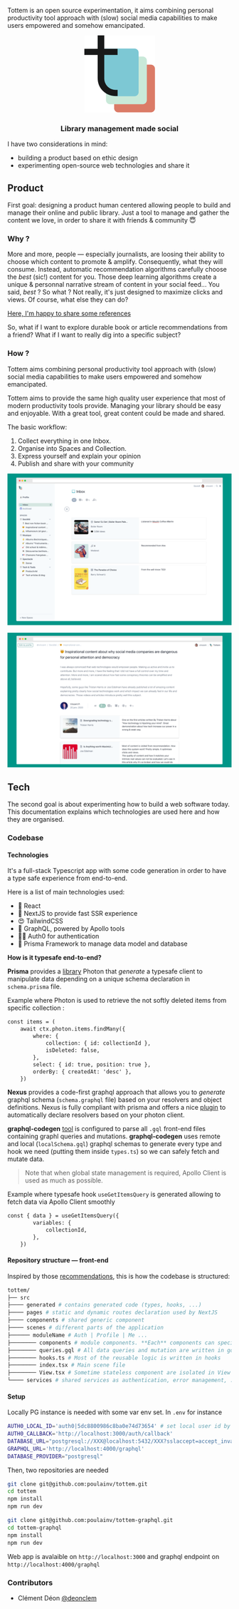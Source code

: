 Tottem is an open source experimentation, it aims combining personal productivity tool approach with (slow) social media capabilities to make users empowered and somehow emancipated.

<div align="center">

[![Tottem](./public/logo.png)](https://beta.tottem.app)

### Library management made social

</div>

I have two considerations in mind:

-   building a product based on ethic design
-   experimenting open-source web technologies and share it

## Product

First goal: designing a product human centered allowing people to build and manage their online and public library. Just a tool to manage and gather the content we love, in order to share it with friends & community 😇

### Why ?

More and more, people — especially journalists, are loosing their ability to choose which content to promote & amplify. Consequently, what they will consume. Instead, automatic recommendation algorithms carefully choose the _best_ (sic!) content for you. Those deep learning algorithms create a unique & personnal narrative stream of content in your social feed... You said, _best_ ? So what ? Not really, it's just designed to maximize clicks and views. Of course, what else they can do?

[Here, I'm happy to share some references](https://beta.tottem.app/vincent/c/inspirational-content-about-why-social-media-companies-are-dangerous-for-personal-attention-and-democracy-ck5i4lwp2000vws9e4ry25feh)

So, what if I want to explore durable book or article recommendations from a friend? What if I want to really dig into a specific subject?

### How ?

Tottem aims combining personal productivity tool approach with (slow) social media capabilities to make users empowered and somehow emancipated.

Tottem aims to provide the same high quality user experience that most of modern productivity tools provide. Managing your library should be easy and enjoyable. With a great tool, great content could be made and shared.

The basic workflow:

1. Collect everything in one Inbox.
2. Organise into Spaces and Collection.
3. Express yourself and explain your opinion
4. Publish and share with your community

<div>

[![Tottem](./public/screenshot-inbox.png)](https://beta.tottem.app)

</div>

[![Tottem](./public/screenshot-profile.png)](https://beta.tottem.app)

## Tech

The second goal is about experimenting how to build a web software today. This documentation explains which technologies are used here and how they are organised.

### Codebase

#### Technologies

It's a full-stack Typescript app with some code generation in order to have a type safe experience from end-to-end.

Here is a list of main technologies used:

-   🚀 React
-   🥇 NextJS to provide fast SSR experience
-   😍 TailwindCSS
-   📱 GraphQL, powered by Apollo tools
-   👮‍♂️ Auth0 for authentication
-   🚓 Prisma Framework to manage data model and database

**How is it typesafe end-to-end?**

**Prisma** provides a [library](https://github.com/prisma/photonjs) Photon that _generate_ a typesafe client to manipulate data depending on a unique schema declaration in `schema.prisma` file.

Example where Photon is used to retrieve the not softly deleted items from specific collection :

```
const items = (
    await ctx.photon.items.findMany({
        where: {
            collection: { id: collectionId },
            isDeleted: false,
        },
        select: { id: true, position: true },
        orderBy: { createdAt: 'desc' },
    })
```

**Nexus** provides a code-first graphql approach that allows you to _generate_ graphql schema (`schema.graphql` file) based on your resolvers and object definitions. Nexus is fully compliant with prisma and offers a nice [plugin](https://github.com/prisma-labs/nexus-prisma) to automatically declare resolvers based on your photon client.

**graphql-codegen** [tool](https://graphql-code-generator.com/) is configured to parse all `.gql` front-end files containing graphl queries and mutations. **graphql-codegen** uses remote and local (`localSchema.gql`) graphql schemas to generate every type and hook we need (putting them inside `types.ts`) so we can safely fetch and mutate data.

> Note that when global state management is required, Apollo Client is used as much as possible.

Example where typesafe hook `useGetItemsQuery` is generated allowing to fetch data via Apollo Client smoothly

```
const { data } = useGetItemsQuery({
        variables: {
            collectionId,
        },
    })
```

#### Repository structure — front-end

Inspired by those [recommendations](https://medium.com/@alexmngn/how-to-better-organize-your-react-applications-2fd3ea1920f1), this is how the codebase is structured:

```sh
tottem/
├── src
├──── generated # contains generated code (types, hooks, ...)
├──── pages # static and dynamic routes declaration used by NextJS
├──── components # shared generic component
├──── scenes # different parts of the application
├────── moduleName # Auth | Profile | Me ...
├──────── components # module components. **Each** components can specify its own specific components, queries, ...
├──────── queries.gql # All data queries and mutation are written in gql files
├──────── hooks.ts # Most of the reusable logic is written in hooks
├──────── index.tsx # Main scene file
├──────── View.tsx # Sometime stateless component are isolated in View file for clarity or reusability
└──── services # shared services as authentication, error management, ...
```

#### Setup

Locally PG instance is needed with some var env set. In `.env` for instance

```sh
AUTH0_LOCAL_ID='auth0|5dc8800986c8ba0e74d73654' # set local user id by passing auth0
AUTH0_CALLBACK='http://localhost:3000/auth/callback'
DATABASE_URL="postgresql://XXX@localhost:5432/XXX?sslaccept=accept_invalid_certs"
GRAPHQL_URL='http://localhost:4000/graphql'
DATABASE_PROVIDER="postgresql"
```

Then, two repositories are needed

```sh
git clone git@github.com:poulainv/tottem.git
cd tottem
npm install
npm run dev
```

```sh
git clone git@github.com:poulainv/tottem-graphql.git
cd tottem-graphql
npm install
npm run dev
```

Web app is avalaible on `http://localhost:3000` and graphql endpoint on `http://localhost:4000/graphql`

### Contributors

-   Clément Déon [@deonclem](https://github.com/deonclem)
